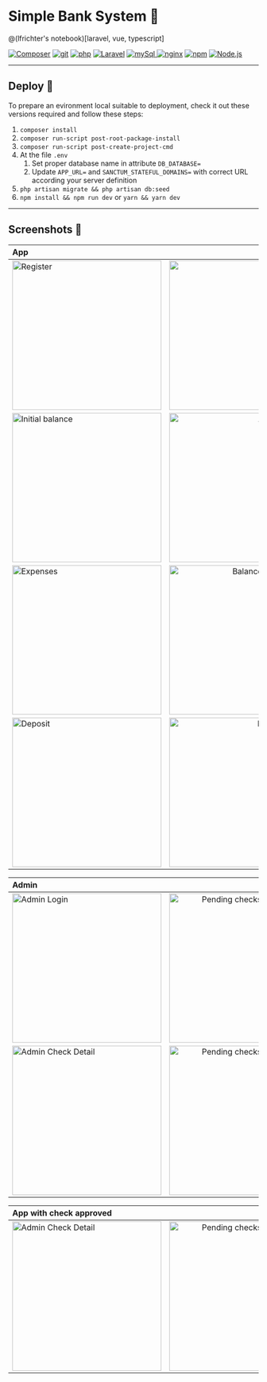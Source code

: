 # Simple Bank System 🏦
@(lfrichter's notebook)[laravel, vue, typescript]

[![Composer](https://img.shields.io/badge/Composer-2.2.17-885630.svg?logo=composer&logoColor=white&style=for-the-badge)](https://getcomposer.org/)                                                                                                                                                                                                                                     [![git](https://img.shields.io/badge/Git-2.37.2-F05032.svg?logo=git&style=for-the-badge&logoColor=white)](https://git-scm.com/downloads)                                                                                                                                                                                                                                                                                                                                                                                                                                                                         [![php](https://img.shields.io/badge/php-8.1.9-777BB4.svg?logo=php&logoColor=white&style=for-the-badge)](http://php.net/)                                                                                                                                                                                                                                                                                                                                                                                                                                                                   [ ![Laravel](https://img.shields.io/badge/Laravel-9.19.0-E74430.svg?logo=laravel&logoColor=white&style=for-the-badge)](https://laravel.com/)                                                                                                                                                                                                                                                                                                                                                                                                                                                                          [![mySql](https://img.shields.io/badge/mysql-5.7.26-4479A1.svg?logo=mysql&style=for-the-badge&logoColor=white) ](https://www.mysql.com/)                                                                                                                                                                                                                                     [![nginx](https://img.shields.io/badge/nginx-1.22.6-269539.svg?logo=nginx&logoColor=white&style=for-the-badge)](http://nginx.org/)                                                                                                                                                                                                                                                                                                                                                                                                         [![npm](https://img.shields.io/badge/NPM-9.2.0-CB3837.svg?logo=npm&style=for-the-badge&logoColor=white)](https://www.npmjs.com)                                                                                                                                                                                      [![Node.js](https://img.shields.io/badge/Node-19.3.0-339933.svg?logo=nodedotjs&style=for-the-badge&logoColor=339933)](https://nodejs.org/en/)

---
## Deploy  🚚

To prepare an evironment local suitable to deployment, check it out these versions required and follow these steps:
1. `composer install`
2. `composer run-script post-root-package-install`
3. `composer run-script post-create-project-cmd`
4. At the file `.env`
	1. Set proper database name in attribute `DB_DATABASE=`
	2. Update `APP_URL=` and `SANCTUM_STATEFUL_DOMAINS=` with correct URL according your server definition
5. `php artisan migrate && php artisan db:seed`
6. `npm install && npm run dev` or `yarn && yarn dev`

---
## Screenshots  📸

| App       |    . |
| :-------- | --------:|
| <img src="https://i.imgur.com/kogVXvN.png" style="width: 300px;"  title="Register" />  |  <img src="https://i.imgur.com/cLFU2dT.png" style="width: 300px;" title="Login" /> |
| <img src="https://i.imgur.com/zeq9k86.png" style="width: 300px;" title="Initial balance" />  |  <img src="https://i.imgur.com/Z3fHMuK.png" style="width: 300px;" title="Add a Purchase" /> |
| <img src="https://i.imgur.com/qmDH9ju.png" style="width: 300px;" title="Expenses"/>  |  <img src="https://i.imgur.com/7tNNxcG.png" style="width: 300px;" title="Balance with purchase" /> |
| <img src="https://i.imgur.com/aS1tv1i.png" style="width: 300px;" title="Deposit"/>  |  <img src="https://i.imgur.com/4J7y6Tb.png" style="width: 300px;" title="Pending checks" /> |


| Admin     |        . |
| :-------- | --------:|
| <img src="https://i.imgur.com/tjOYhgR.png" style="width: 300px;" title="Admin Login" />  |  <img src="https://i.imgur.com/0TDImxj.png" style="width: 300px;" title="Pending checks from multiples clients" /> |
| <img src="https://i.imgur.com/yUgBsWE.png" style="width: 300px;" title="Admin Check Detail" />  |  <img src="https://i.imgur.com/LEwOuH4.png" style="width: 300px;" title="Pending checks from multiples clients" /> |


| App with check approved |      . |
| :-------- | --------:|
| <img src="https://i.imgur.com/jDN5O7c.png" style="width: 300px;" title="Admin Check Detail" />  |  <img src="https://i.imgur.com/yx1TCNx.png" style="width: 300px;" title="Pending checks from multiples clients" /> |



